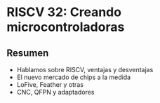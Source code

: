 # RISCV 32: Creando microcontroladoras

## Resumen

- Hablamos sobre RISCV, ventajas y desventajas
- El nuevo mercado de chips a la medida
- LoFive, Feather y otras
- CNC, QFPN y adaptadores
